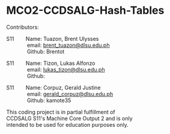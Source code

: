 # MCO2-CCDSALG-Hash-Tables
Contributors: 

S11
&nbsp;&nbsp;&nbsp;&nbsp;&nbsp;&nbsp;
Name: Tuazon, Brent Ulysses\
&nbsp;&nbsp;&nbsp;&nbsp;&nbsp;&nbsp;
&nbsp;&nbsp;&nbsp;&nbsp;&nbsp;&nbsp;
email: brent_tuazon@dlsu.edu.ph\
&nbsp;&nbsp;&nbsp;&nbsp;&nbsp;&nbsp;
&nbsp;&nbsp;&nbsp;&nbsp;&nbsp;&nbsp;
Github: Brentot

S11
&nbsp;&nbsp;&nbsp;&nbsp;&nbsp;&nbsp;
Name: Tizon, Lukas Alfonzo\
&nbsp;&nbsp;&nbsp;&nbsp;&nbsp;&nbsp;
&nbsp;&nbsp;&nbsp;&nbsp;&nbsp;&nbsp;
email: lukas_tizon@dlsu.edu.ph\
&nbsp;&nbsp;&nbsp;&nbsp;&nbsp;&nbsp;
&nbsp;&nbsp;&nbsp;&nbsp;&nbsp;&nbsp;
Github:

S11
&nbsp;&nbsp;&nbsp;&nbsp;&nbsp;&nbsp;
Name: Corpuz, Gerald Justine\
&nbsp;&nbsp;&nbsp;&nbsp;&nbsp;&nbsp;
&nbsp;&nbsp;&nbsp;&nbsp;&nbsp;&nbsp;
email: gerald_corpuz@dlsu.edu.ph\
&nbsp;&nbsp;&nbsp;&nbsp;&nbsp;&nbsp;
&nbsp;&nbsp;&nbsp;&nbsp;&nbsp;&nbsp;
Github: kamote35


This coding project is in partial fulfillment of\
CCDSALG S11's Machine Core Output 2 and is only\
intended to be used for education purposes only.
